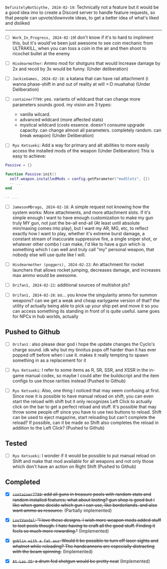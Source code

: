 
`DefinitelyNotScythe, 2024-02-19`: Technically not a feature but it would be a good idea imo to create a Discord server to handle feature requests, so that people can upvote/downvote ideas, to get a better idea of what's liked and disliked

---

- [ ] `Work_In_Progress, 2024-02-19`I don't know if it's to hard to impliment this, but it's would've been just awesome to see coin mechanic from ULTRAKILL, when you can toss a coin in the air and then shoot to ricochet bullet at the enemy


- [ ] `Hisdearmother`: Ammo mod for shotguns that would Increase damage by 2x and recoil by 3x would be funny. (Under deliberation)

- [ ] `JackieGames, 2024-02-18`: a katana that can have rail attachment (i wanna phase-shift in and out of reality at will >:D muahaha) (Under Deliberation)

- [ ] `container7799`: yes. variants of wildcard that can change more parameters sounds good. my vision are 3 types:
  - vanilla wilcard.
  - advanced wildcard (more affected stats)
  - mystical wildcard (costs essence. doesn't consume upgrade capacity. can change almost all parameters. completely random. can break weapon)
  (Under Deliberation)

- [ ] `Ryu Ketsueki`: Add a way for primary and alt abilities to more easily access the installed mods of the weapon (Under Deliberation)
This is easy to achieve:
```lua
Passive = {}

function Passive:init()
  self.weapon.installedMods = config.getParameter("modSlots", {})
  -- ...
end

-- ...

```

- [ ] `JamesonMDrago, 2024-02-18`: A simple request not knowing how the system works: More attachments, and more attachment slots.
  If it's simple enough I want to have enough customization to make my gun truly MY gun, not just the be-all end-all (At least until absolute min/maxing comes into play), but I want my AR, MG, etc, to reflect exactly how I want to play, whether it's extreme burst damage, a constant stream of inaccurate suppressive fire, a single sniper shot, or whatever other combo I can make, I'd like to have a gun which is something which I can well and truly call "my" personal weapon, that nobody else will use quite like I will.

- [ ] `Hisdearmother (poggers), 2024-02-22`: An attachment for rocket launchers that allows rocket jumping, decreases damage, and increases max ammo would be awesome.

- [ ] `Orifan1, 2024-02-21`: additional sources of multishot pls?

- [ ] `Orifan1, 2024-02-26`: so... you know the singularity ammo for summon weapons? can we get a weak and cheap earlygame version of that? the utility of actually being able to pick up your ship pet and move it so you can access something its standing in front of is quite useful. same goes for NPCs in hub worlds, actually


## Pushed to Github

- [ ] `Orifan1` : also please dear god i hope the update changes the Cyclo's charge sound. idk why but my tinnitus pops off harder than it has ever popped off before when i use it. makes it really tempting to spawn something in as a replacement for it

- [ ] `Ryu Ketsueki`: I refer to some items as R, SR, SSR, and XSSR in the in-game manual codex, so maybe I could alter the buildscript and the item configs to use those rarities instead (Pushed to Github)

- [ ] `Ryu Ketsueki`: Also, one thing I noticed that may seem confusing at first. Since now it is possible to have manual reload on shift, you can even start the reload with shift but it only recognizes Left Click to actually click on the bar to get a perfect reload and stuff. It's possible that may throw some people off since you have to use two buttons to reload. Shift can be used to eject magazine, start reloading but can't complete the reload? If possible, can it be made so Shift also completes the reload in addition to the Left Click? (Pushed to Github)

## Tested

- [ ] `Ryu Ketsueki`: I wonder if it would be possible to put manual reload on Shift and make that mod available for all weapons and not only those which don't have an action on Right Shift (Pushed to Github)

## Completed

- [x] ~~`container7799`: add all guns in treasure pools with random stats and random installed features; what about looting? gun shop is good but i like when game decide which gun i can use, like borderlands. and also want ammo as resource.~~ (Partially implemented)

- [x] ~~`LostVandal`: "I love these designs. I wish more weapon mods added stuff to loot pools though. I hate having to craft all the good stuff. Finding it feels so much more rewarding."~~ (Implemented) 

- [x] ~~`goblin with a fat ass`: Would it be possible to turn off laser sights and whatnot while reloading? The handcannons are especially distracting with the beam spinning.~~ (Implemented)

- [x] ~~`At-Las OS`: a drum fed shotgun would be pretty neat~~ (Implemented)

